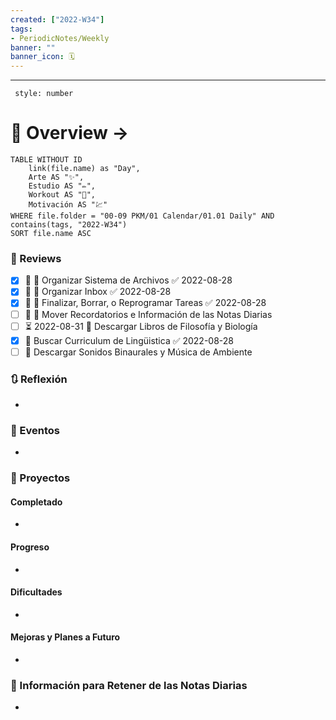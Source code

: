 ```yaml
---
created: ["2022-W34"]
tags: 
- PeriodicNotes/Weekly
banner: ""
banner_icon: 🗓️
---
```

___
```toc
 style: number
```
# 🌌 Overview -> 
```dataview
TABLE WITHOUT ID
	link(file.name) as "Day",
	Arte AS "✨",
	Estudio AS "✏️",
	Workout AS "💪",
	Motivación AS "💹"
WHERE file.folder = "00-09 PKM/01 Calendar/01.01 Daily" AND 
contains(tags, "2022-W34")
SORT file.name ASC
```

### 📑 Reviews
- [x] 📅  🔼 Organizar Sistema de Archivos ✅ 2022-08-28
- [x] 📅  🔼 Organizar Inbox ✅ 2022-08-28
- [x] 📅  🔼 Finalizar, Borrar, o Reprogramar Tareas ✅ 2022-08-28
- [ ]  📅  🔼 Mover Recordatorios e Información de las Notas Diarias
- [ ] ⏳ 2022-08-31 🔼 Descargar Libros de Filosofía y Biología
- [x] 🔼 Buscar Curriculum de Lingüistica ✅ 2022-08-28
- [ ] 🔽 Descargar Sonidos Binaurales y Música de Ambiente

### 🔃 Reflexión
- 
### 📜 Eventos
- 
### 📃 Proyectos
#### **Completado**
- 
#### **Progreso**
- 
#### **Dificultades**
- 
#### **Mejoras y Planes a Futuro**
- 
### 💾 Información para Retener de las Notas Diarias
- 